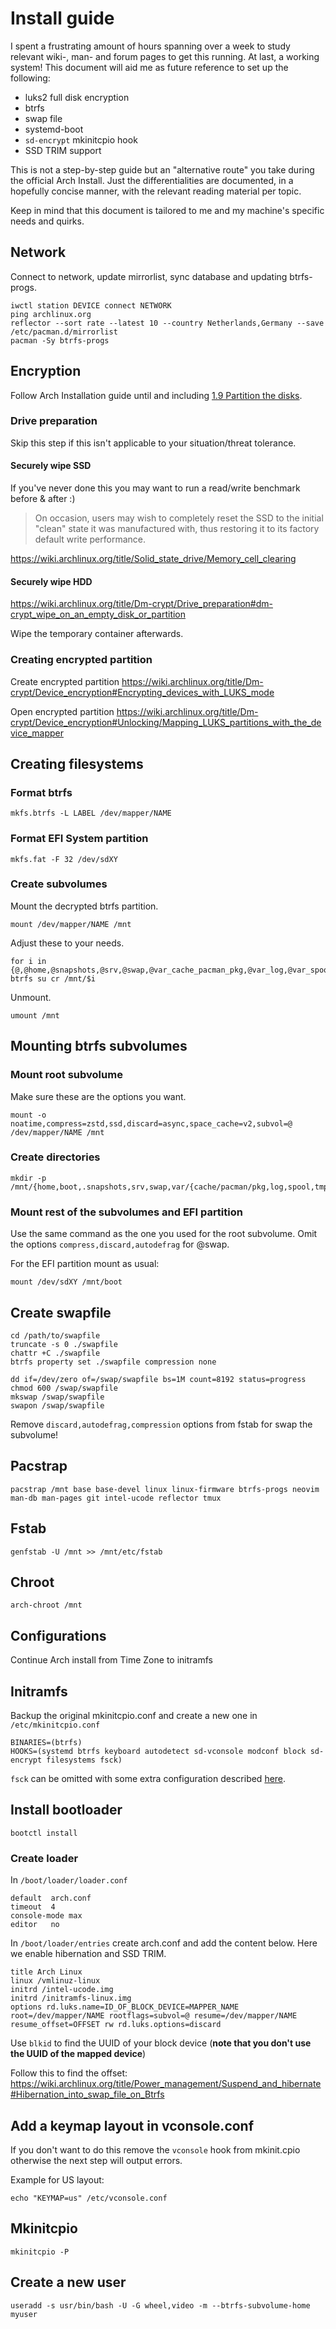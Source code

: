 # Install guide
I spent a frustrating amount of hours spanning over a week to study relevant
wiki-, man- and forum pages to get this running. At last, a working system!
This document will aid me as future reference to set up the following:
- luks2 full disk encryption
- btrfs
- swap file
- systemd-boot
- `sd-encrypt` mkinitcpio hook
- SSD TRIM support

This is not a step-by-step guide but an "alternative route" you take during the
official Arch Install. Just the differentialities are documented, in a
hopefully concise manner, with the relevant reading material per topic.

Keep in mind that this document is tailored to me and my machine's specific
needs and quirks.

## Network
Connect to network, update mirrorlist, sync database and updating btrfs-progs.

```
iwctl station DEVICE connect NETWORK
ping archlinux.org
reflector --sort rate --latest 10 --country Netherlands,Germany --save /etc/pacman.d/mirrorlist
pacman -Sy btrfs-progs
```

## Encryption
Follow Arch Installation guide until and including [1.9 Partition the disks](https://wiki.archlinux.org/title/Installation_guide#Partition_the_disks).

### Drive preparation
Skip this step if this isn't applicable to your situation/threat tolerance.

#### Securely wipe SSD
If you've never done this you may want to run a read/write benchmark before &
after :)

> On occasion, users may wish to completely reset the SSD to the initial
> "clean" state it was manufactured with, thus restoring it to its factory
> default write performance.

https://wiki.archlinux.org/title/Solid_state_drive/Memory_cell_clearing

#### Securely wipe HDD
https://wiki.archlinux.org/title/Dm-crypt/Drive_preparation#dm-crypt_wipe_on_an_empty_disk_or_partition

Wipe the temporary container afterwards.

### Creating encrypted partition
Create encrypted partition
https://wiki.archlinux.org/title/Dm-crypt/Device_encryption#Encrypting_devices_with_LUKS_mode

Open encrypted partition
https://wiki.archlinux.org/title/Dm-crypt/Device_encryption#Unlocking/Mapping_LUKS_partitions_with_the_device_mapper

## Creating filesystems

### Format btrfs
```
mkfs.btrfs -L LABEL /dev/mapper/NAME
```

### Format EFI System partition
```
mkfs.fat -F 32 /dev/sdXY
```

### Create subvolumes
Mount the decrypted btrfs partition.
```
mount /dev/mapper/NAME /mnt
```

Adjust these to your needs.
```
for i in {@,@home,@snapshots,@srv,@swap,@var_cache_pacman_pkg,@var_log,@var_spool,@var_tmp,@var_abs}
btrfs su cr /mnt/$i
```

Unmount.
```
umount /mnt
```
## Mounting btrfs subvolumes

### Mount root subvolume
Make sure these are the options you want.
```
mount -o noatime,compress=zstd,ssd,discard=async,space_cache=v2,subvol=@ /dev/mapper/NAME /mnt
```

### Create directories
```
mkdir -p /mnt/{home,boot,.snapshots,srv,swap,var/{cache/pacman/pkg,log,spool,tmp,abs}}
```

### Mount rest of the subvolumes and EFI partition
Use the same command as the one you used for the root subvolume. Omit the
options `compress,discard,autodefrag` for @swap.

For the EFI partition mount as usual:
```
mount /dev/sdXY /mnt/boot
```

## Create swapfile
```
cd /path/to/swapfile
truncate -s 0 ./swapfile
chattr +C ./swapfile
btrfs property set ./swapfile compression none

dd if=/dev/zero of=/swap/swapfile bs=1M count=8192 status=progress
chmod 600 /swap/swapfile
mkswap /swap/swapfile
swapon /swap/swapfile
```

Remove `discard,autodefrag,compression` options from fstab for swap the subvolume!

## Pacstrap
```
pacstrap /mnt base base-devel linux linux-firmware btrfs-progs neovim man-db man-pages git intel-ucode reflector tmux
```

## Fstab
```
genfstab -U /mnt >> /mnt/etc/fstab
```

## Chroot
```
arch-chroot /mnt
```

## Configurations
Continue Arch install from Time Zone to initramfs

## Initramfs
Backup the original mkinitcpio.conf and create a new one in
`/etc/mkinitcpio.conf`
```
BINARIES=(btrfs)
HOOKS=(systemd btrfs keyboard autodetect sd-vconsole modconf block sd-encrypt filesystems fsck)
```

`fsck` can be omitted with some extra configuration described [here](https://wiki.archlinux.org/title/Improving_performance/Boot_process#Filesystem_mounts). 

## Install bootloader
```
bootctl install
```

### Create loader
In `/boot/loader/loader.conf`
```
default  arch.conf
timeout  4
console-mode max
editor   no
```

In `/boot/loader/entries` create arch.conf and add the content below. Here we
enable hibernation and SSD TRIM.
```
title Arch Linux
linux /vmlinuz-linux
initrd /intel-ucode.img
initrd /initramfs-linux.img
options rd.luks.name=ID_OF_BLOCK_DEVICE=MAPPER_NAME root=/dev/mapper/NAME rootflags=subvol=@ resume=/dev/mapper/NAME resume_offset=OFFSET rw rd.luks.options=discard
```

Use `blkid` to find the UUID of your block device (**note that you don't use
the UUID of the mapped device**) 

Follow this to find the offset:
https://wiki.archlinux.org/title/Power_management/Suspend_and_hibernate#Hibernation_into_swap_file_on_Btrfs

## Add a keymap layout in vconsole.conf
If you don't want to do this remove the `vconsole` hook from mkinit.cpio
otherwise the next step will output errors.

Example for US layout:
```
echo "KEYMAP=us" /etc/vconsole.conf
```

## Mkinitcpio
```
mkinitcpio -P
```

## Create a new user
```
useradd -s usr/bin/bash -U -G wheel,video -m --btrfs-subvolume-home myuser
```
